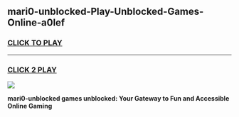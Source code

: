 
## mari0-unblocked-Play-Unblocked-Games-Online-a0lef
<h3>
<a href="https://premium76.site?title=mari0-unblocked&ref=25A">CLICK TO PLAY</a></h3>
<hr>

<h3>
<a href="https://premium76.site?title=mari0-unblocked&ref=25A">CLICK 2 PLAY</a>
  
</h3>

<a href="https://premium76.site?title=mari0-unblocked&ref=25A"><img src="https://clearcache.store/games.png"></a>


**mari0-unblocked games unblocked: Your Gateway to Fun and Accessible Online Gaming**
